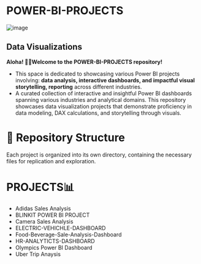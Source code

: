 # POWER-BI-PROJECTS 
![image](https://github.com/user-attachments/assets/49b807d6-61b3-4b74-a66d-081adaeafe48)

## Data Visualizations
 **Aloha! 👋🏽Welcome to the POWER-BI-PROJECTS repository!**
* This space is dedicated to showcasing various Power BI projects involving: **data analysis, interactive dashboards, and impactful visual storytelling, reporting** across different industries.
* A curated collection of interactive and insightful Power BI dashboards spanning various industries and analytical domains. This repository showcases data visualization projects that demonstrate proficiency in data modeling, DAX calculations, and storytelling through visuals.​

# **📁 Repository Structure**

Each project is organized into its own directory, containing the necessary files for replication and exploration.​

# **PROJECTS📊**
* Adidas Sales Analysis
* BLINKIT POWER BI PROJECT
* Camera Sales Analysis
* ELECTRIC-VEHICHLE-DASHBOARD
* Food-Beverage-Sale-Analysis-Dashboard
* HR-ANALYTICTS-DASHBOARD
* Olympics Power BI Dashboard
* Uber Trip Anaysis
